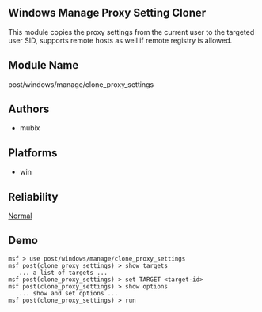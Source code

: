 ## Windows Manage Proxy Setting Cloner

This module copies the proxy settings from the current user 
to the targeted user SID, supports remote hosts as well if 
remote registry is allowed.


## Module Name
post/windows/manage/clone_proxy_settings

## Authors
* mubix





## Platforms
* win

## Reliability
[Normal](https://github.com/rapid7/metasploit-framework/wiki/Exploit-Ranking)

## Demo

```
msf > use post/windows/manage/clone_proxy_settings
msf post(clone_proxy_settings) > show targets
   ... a list of targets ...
msf post(clone_proxy_settings) > set TARGET <target-id>
msf post(clone_proxy_settings) > show options
   ... show and set options ...
msf post(clone_proxy_settings) > run
```
    
    